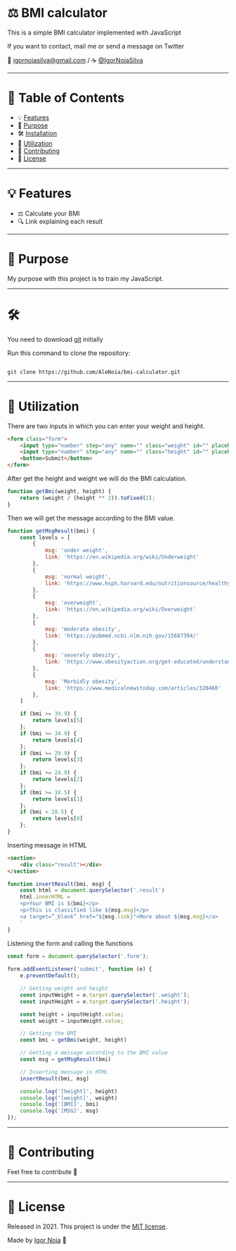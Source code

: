 # ⚖️ BMI calculator

This is a simple BMI calculator implemented with JavaScript

If you want to contact, mail me or send a message on Twitter

📧 igornoiasilva@gmail.com / ☕ [@IgorNoiaSilva](https://twitter.com/IgorNoiaSilva)

***

# 📌 Table of Contents

* 💡 [Features](#features)
* 🎯 [Purpose](#Purpose)
* 🛠 [Installation](#Installation)
* 📝 [Utilization](#Utilization)
* 🤝 [Contributing](#Contributing)
* 🧾 [License](#License)

***

# <a name="features"></a>💡 Features

* ⚖️ Calculate your BMI
* 🔍 Link explaining each result 
***

# <a name="Purpose"></a>🎯 Purpose

My purpose with this project is to train my JavaScript.

***

# <a name="Installation"></a>🛠 

You need to download [git](https://git-scm.com) initially

Run this command to clone the repository:

```git

git clone https://github.com/AleNoia/bmi-calculator.git

```

***

# <a name="Utilization"></a>📝 Utilization

There are two inputs in which you can enter your weight and height.

```html
<form class="form">
    <input type="number" step="any" name="" class="weight" id="" placeholder="Weight">
    <input type="number" step="any" name="" class="height" id="" placeholder="Height">
    <button>Submit</button>
</form>
```

After get the height and weight we will do the BMI calculation.

```javascript
function getBmi(weight, height) {
    return (weight / (height ** 2)).toFixed(2);
}
```

Then we will get the message according to the BMI value.

```javascript
function getMsgResult(bmi) {
    const levels = [
        {
            msg: 'under weight',
            link: 'https://en.wikipedia.org/wiki/Underweight'
        },
        {
            msg: 'normal weight',
            link: 'https://www.hsph.harvard.edu/nutritionsource/healthy-weight/#:~:text=Maintaining%20a%20healthy%20weight%20is,risk%20of%20many%20different%20cancers.'
        },
        {
            msg: 'overweight',
            link: 'https://en.wikipedia.org/wiki/Overweight'
        },
        {
            msg: 'moderate obesity',
            link: 'https://pubmed.ncbi.nlm.nih.gov/15687394/'
        },
        {
            msg: 'severely obesity',
            link: 'https://www.obesityaction.org/get-educated/understanding-your-weight-and-health/what-is-obesity/#:~:text=and%20treat%20obesity.-,Severe%20Obesity,healthcare%20provider%20for%20treatment%20options.'
        },
        {
            msg: 'Morbidly obesity',
            link: 'https://www.medicalnewstoday.com/articles/320460'
        },
    ]

    if (bmi >= 39.9) {
        return levels[5]
    };
    if (bmi >= 34.9) {
        return levels[4]
    };
    if (bmi >= 29.9) {
        return levels[3]
    };
    if (bmi >= 24.9) {
        return levels[2]
    };
    if (bmi >= 18.5) {
        return levels[1]
    };
    if (bmi < 18.5) {
        return levels[0]
    };
}
```

Inserting message in HTML
```html
<section>
    <div class="result"></div>
</section>
```

```javascript
function insertResult(bmi, msg) {
    const html = document.querySelector('.result')
    html.innerHTML = `
    <p>Your BMI is ${bmi}</p>
    <p>This is classified like ${msg.msg}</p>
    <a target=”_blank” href="${msg.link}">More about ${msg.msg}</a>
    `
}
```

Listening the form and calling the functions

```javascript
const form = document.querySelector('.form');
 
form.addEventListener('submit', function (e) {
    e.preventDefault();

    // Getting weight and height
    const inputWeight = e.target.querySelector('.weight');
    const inputHeight = e.target.querySelector('.height');

    const height = inputHeight.value;
    const weight = inputWeight.value;

    // Getting the BMI
    const bmi = getBmi(weight, height)

    // Getting a message according to the BMI value
    const msg = getMsgResult(bmi)

    // Inserting message in HTML
    insertResult(bmi, msg)

    console.log('[height]', height)
    console.log('[weight]', weight)
    console.log('[BMI]', bmi)
    console.log('[MSG]', msg)
});
```

***

# <a name="Contributing"></a>🤝 Contributing

Feel free to contribute 🙂

***

# <a name="License"></a>🧾 License

Released in 2021. This project is under the [MIT license](https://github.com/AleNoia/bmi-calculator/blob/main/LICENSE).

Made by [Igor Noia](https://github.com/AleNoia) 👋
